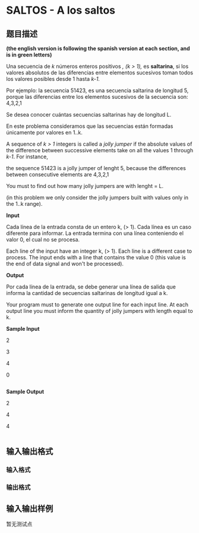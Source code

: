 # SALTOS - A los saltos

## 题目描述

**(the english version is following the spanish version at each section, and is in green letters)**

Una secuencia de _k_ números enteros positivos _, (k > 1),_ es **saltarina**, si los valores absolutos de las diferencias entre elementos sucesivos toman todos los valores posibles desde 1 hasta _k-1._

Por ejemplo: la secuencia 51423, es una secuencia saltarina de longitud 5, porque las diferencias entre los elementos sucesivos de la secuencia son: 4,3,2,1

Se desea conocer cuántas secuencias saltarinas hay de longitud L.

En este problema consideramos que las secuencias están formadas únicamente por valores en 1..k.

A sequence of _k > 1_ integers is called a _jolly jumper_ if the absolute values of the difference between successive elements take on all the values 1 through _k-1_. For instance,

the sequence 51423 is a jolly jumper of lenght 5, because the differences between consecutive elements are 4,3,2,1

You must to find out how many jolly jumpers are with lenght = L.

(in this problem we only consider the jolly jumpers built with values only in the 1..k range).

**Input**

Cada línea de la entrada consta de un entero k, (> 1). Cada línea es un caso diferente para informar. La entrada termina con una línea conteniendo el valor 0, el cual no se procesa.

Each line of the input have an integer k, (> 1). Each line is a different case to process. The input ends with a line that contains the value 0 (this value is the end of data signal and won't be processed).

**Output**

Por cada línea de la entrada, se debe generar una línea de salida que informa la cantidad de secuencias saltarinas de longitud igual a k.

Your program must to generate one output line for each input line. At each output line you must inform the quantity of jolly jumpers with length equal to k.

**Sample Input**

2

3

4

0

```

```

**Sample Output**

2

4

4

```

```

## 输入输出格式

### 输入格式

### 输出格式

## 输入输出样例

暂无测试点

